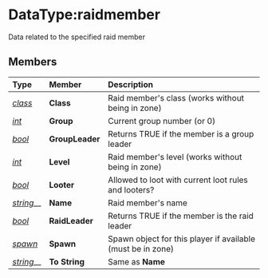 # DataType:raidmember

Data related to the specified raid member

## Members

| **Type** | **Member** | **Description** |
| :--- | :--- | :--- |
| [_class_](datatype-class.md) | **Class** | Raid member's class \(works without being in zone\) |
| [_int_](datatype-int.md) | **Group** | Current group number \(or 0\) |
| [_bool_](datatype-bool.md) | **GroupLeader** | Returns TRUE if the member is a group leader |
| [_int_](datatype-int.md) | **Level** | Raid member's level \(works without being in zone\) |
| [_bool_](datatype-bool.md) | **Looter** | Allowed to loot with current loot rules and looters? |
| [_string_](datatype-string.md)\_\_ | **Name** | Raid member's name |
| [_bool_](datatype-bool.md) | **RaidLeader** | Returns TRUE if the member is the raid leader |
| [_spawn_](datatype-spawn.md) | **Spawn** | Spawn object for this player if available \(must be in zone\) |
| [_string_](datatype-string.md)\_\_ | **To String** | Same as **Name** |



